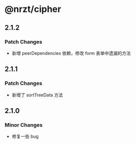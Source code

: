 # @nrzt/cipher

## 2.1.2

### Patch Changes

- 新增 peerDependencies 依赖，修改 form 表单中遗漏的方法

## 2.1.1

### Patch Changes

- 新增了 sortTreeData 方法

## 2.1.0

### Minor Changes

- 修复一些 bug

